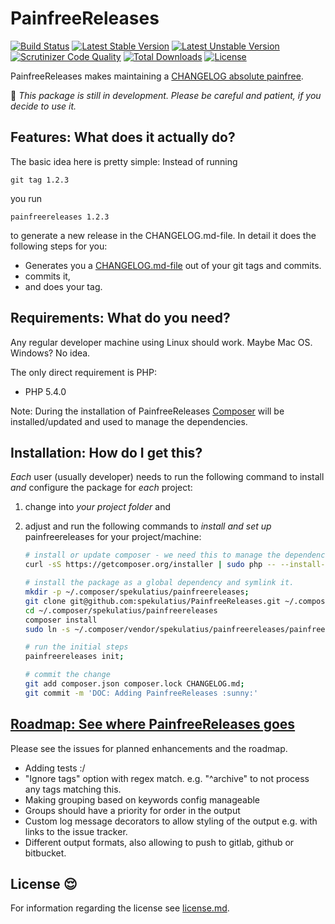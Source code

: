 PainfreeReleases
=================

[![Build Status](https://api.travis-ci.org/spekulatius/PainfreeReleases.svg?branch=master)](https://travis-ci.org/spekulatius/PainfreeReleases)
[![Latest Stable Version](https://poser.pugx.org/spekulatius/PainfreeReleases/version.svg)](https://github.com/spekulatius/PainfreeReleases/releases)
[![Latest Unstable Version](https://poser.pugx.org/spekulatius/PainfreeReleases/v/unstable.svg)](https://packagist.org/packages/spekulatius/PainfreeReleases)
[![Scrutinizer Code Quality](https://img.shields.io/scrutinizer/g/spekulatius/PainfreeReleases.svg)](https://scrutinizer-ci.com/g/spekulatius/PainfreeReleases?branch=master)
[![Total Downloads](https://poser.pugx.org/spekulatius/PainfreeReleases/downloads.svg)](https://packagist.org/packages/spekulatius/PainfreeReleases)
[![License](https://poser.pugx.org/spekulatius/PainfreeReleases/license.svg)](https://github.com/spekulatius/PainfreeReleases/blob/master/license.md)

PainfreeReleases makes maintaining a [CHANGELOG absolute painfree](https://github.com/spekulatius/PainfreeReleases).

:construction: *This package is still in development. Please be careful and patient, if you decide to use it.*


Features: What does it actually do?
--------------------------------

The basic idea here is pretty simple: Instead of running

```
git tag 1.2.3
```

you run

```
painfreereleases 1.2.3
```

to generate a new release in the CHANGELOG.md-file. In detail it does the following steps for you:

* Generates you a [CHANGELOG.md-file](https://github.com/spekulatius/PainfreeReleases/blob/master/CHANGELOG.md) out of your git tags and commits.
* commits it,
* and does your tag.


Requirements: What do you need?
-------------------------------

Any regular developer machine using Linux should work. Maybe Mac OS. Windows? No idea.

The only direct requirement is PHP:

 * PHP 5.4.0

Note: During the installation of PainfreeReleases [Composer](https://getcomposer.org) will be installed/updated and used to manage the dependencies.


Installation: How do I get this?
--------------------------------

*Each* user (usually developer) needs to run the following command to install *and* configure the package for *each* project:

1. change into *your project folder* and
2. adjust and run the following commands to *install and set up* painfreereleases for your project/machine:

    ```bash
    # install or update composer - we need this to manage the dependencies
    curl -sS https://getcomposer.org/installer | sudo php -- --install-dir=/usr/local/bin --filename=composer;

    # install the package as a global dependency and symlink it.
    mkdir -p ~/.composer/spekulatius/painfreereleases;
    git clone git@github.com:spekulatius/PainfreeReleases.git ~/.composer/spekulatius/painfreereleases
    cd ~/.composer/spekulatius/painfreereleases
    composer install
    sudo ln -s ~/.composer/vendor/spekulatius/painfreereleases/painfreereleases /usr/local/bin/painfreereleases;

    # run the initial steps
    painfreereleases init;

    # commit the change
    git add composer.json composer.lock CHANGELOG.md;
    git commit -m 'DOC: Adding PainfreeReleases :sunny:'
    ```



[Roadmap: See where PainfreeReleases goes](https://github.com/spekulatius/PainfreeReleases/issues)
-------------------------------------

Please see the issues for planned enhancements and the roadmap.

* Adding tests :/
* "Ignore tags" option with regex match. e.g. "^archive" to not process any tags matching this.
* Making grouping based on keywords config manageable
 * Groups should have a priority for order in the output
* Custom log message decorators to allow styling of the output e.g. with links to the issue tracker.
* Different output formats, also allowing to push to gitlab, github or bitbucket.


License :relieved:
-------

For information regarding the license see [license.md](https://github.com/spekulatius/PainfreeReleases/blob/master/license.md).
